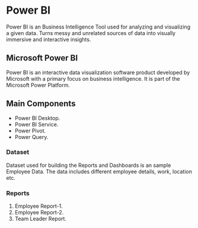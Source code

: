 # Power BI

Power BI is an Business Intelligence Tool used for analyzing and visualizing a given data.
Turns messy and unrelated sources of data into visually immersive and interactive insights.

## Microsoft Power BI

Power BI is an interactive data visualization software product developed by Microsoft with a primary focus on business intelligence.
It is part of the Microsoft Power Platform.

## Main Components

* Power BI Desktop.
* Power BI Service.
* Power Pivot.
* Power Query.
 
### Dataset 

Dataset used for building the Reports and Dashboards is an sample Employee Data.
The data includes different employee details, work, location etc.

### Reports

1. Employee Report-1.
2. Employee Report-2.
3. Team Leader Report.

